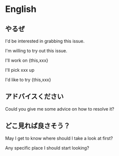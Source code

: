 # English

## やるぜ

I'd be interested in grabbing this issue.

I'm willing to try out this issue.

I'll work on {this,xxx}

I'll pick xxx up

I'd like to try {this,xxx}

## アドバイスください

Could you give me some advice on how to resolve it?

## どこ見れば良さそう？

May I get to know where should I take a look at first?

Any specific place I should start looking?
